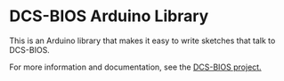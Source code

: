 # DCS-BIOS Arduino Library

This is an Arduino library that makes it easy to write sketches that talk to DCS-BIOS.

For more information and documentation, see the [DCS-BIOS project.](https://github.com/dcs-bios/dcs-bios)
